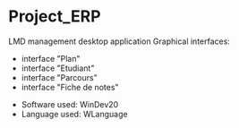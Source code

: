# Project_ERP
LMD management desktop application
Graphical interfaces:
  - interface "Plan"
  - interface "Etudiant"
  - interface "Parcours"
  - interface "Fiche de notes"
  
* Software used:
          WinDev20
* Language used:
          WLanguage
